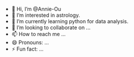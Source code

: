 - 👋 Hi, I’m @Annie-Ou
- 👀 I’m interested in astrology.
- 🌱 I’m currently learning python for data analysis.
- 💞️ I’m looking to collaborate on ...
- 📫 How to reach me ...
- 😄 Pronouns: ...
- ⚡ Fun fact: ...

<!---
Annie-Ou/Annie-Ou is a ✨ special ✨ repository because its `README.md` (this file) appears on your GitHub profile.
You can click the Preview link to take a look at your changes.
--->
